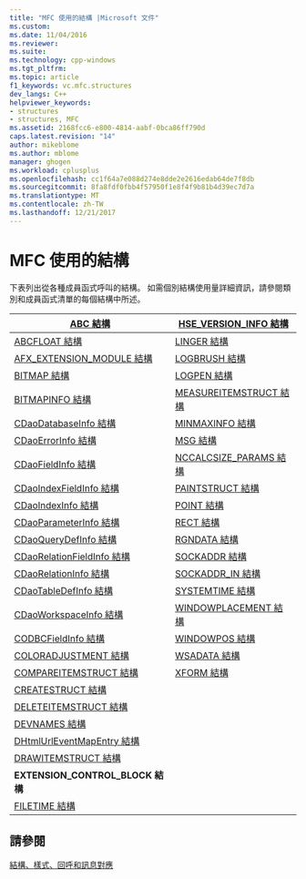 ```yaml
---
title: "MFC 使用的結構 |Microsoft 文件"
ms.custom: 
ms.date: 11/04/2016
ms.reviewer: 
ms.suite: 
ms.technology: cpp-windows
ms.tgt_pltfrm: 
ms.topic: article
f1_keywords: vc.mfc.structures
dev_langs: C++
helpviewer_keywords:
- structures
- structures, MFC
ms.assetid: 2168fcc6-e800-4814-aabf-0bca86ff790d
caps.latest.revision: "14"
author: mikeblome
ms.author: mblome
manager: ghogen
ms.workload: cplusplus
ms.openlocfilehash: cc1f64a7e088d274e8dde2e2616edab64de7f8db
ms.sourcegitcommit: 8fa8fdf0fbb4f57950f1e8f4f9b81b4d39ec7d7a
ms.translationtype: MT
ms.contentlocale: zh-TW
ms.lasthandoff: 12/21/2017
---
```

# <a name="structures-used-by-mfc"></a>MFC 使用的結構
下表列出從各種成員函式呼叫的結構。 如需個別結構使用量詳細資訊，請參閱類別和成員函式清單的每個結構中所述。  
  
|[ABC 結構](../../mfc/reference/abc-structure.md)|[HSE_VERSION_INFO 結構](../../mfc/reference/hse-version-info-structure.md)|  
|--------------------------------------------------------------------------------------------------------------|-----------------------------------------------------------------------------------------------------------------------------|  
|[ABCFLOAT 結構](../../mfc/reference/abcfloat-structure.md)|[LINGER 結構](../../mfc/reference/linger-structure.md)|  
|[AFX_EXTENSION_MODULE 結構](../../mfc/reference/afx-extension-module-structure.md)|[LOGBRUSH 結構](../../mfc/reference/logbrush-structure.md)|  
|[BITMAP 結構](../../mfc/reference/bitmap-structure.md)|[LOGPEN 結構](../../mfc/reference/logpen-structure.md)|  
|[BITMAPINFO 結構](../../mfc/reference/bitmapinfo-structure.md)|[MEASUREITEMSTRUCT 結構](../../mfc/reference/measureitemstruct-structure.md)|  
|[CDaoDatabaseInfo 結構](../../mfc/reference/cdaodatabaseinfo-structure.md)|[MINMAXINFO 結構](../../mfc/reference/minmaxinfo-structure.md)|  
|[CDaoErrorInfo 結構](../../mfc/reference/cdaoerrorinfo-structure.md)|[MSG 結構](../../mfc/reference/msg-structure1.md)|  
|[CDaoFieldInfo 結構](../../mfc/reference/cdaofieldinfo-structure.md)|[NCCALCSIZE_PARAMS 結構](../../mfc/reference/nccalcsize-params-structure.md)|  
|[CDaoIndexFieldInfo 結構](../../mfc/reference/cdaoindexfieldinfo-structure.md)|[PAINTSTRUCT 結構](../../mfc/reference/paintstruct-structure.md)|  
|[CDaoIndexInfo 結構](../../mfc/reference/cdaoindexinfo-structure.md)|[POINT 結構](../../mfc/reference/point-structure1.md)|  
|[CDaoParameterInfo 結構](../../mfc/reference/cdaoparameterinfo-structure.md)|[RECT 結構](../../mfc/reference/rect-structure1.md)|  
|[CDaoQueryDefInfo 結構](../../mfc/reference/cdaoquerydefinfo-structure.md)|[RGNDATA 結構](../../mfc/reference/rgndata-structure.md)|  
|[CDaoRelationFieldInfo 結構](../../mfc/reference/cdaorelationfieldinfo-structure.md)|[SOCKADDR 結構](../../mfc/reference/sockaddr-structure.md)|  
|[CDaoRelationInfo 結構](../../mfc/reference/cdaorelationinfo-structure.md)|[SOCKADDR_IN 結構](../../mfc/reference/sockaddr-in-structure.md)|  
|[CDaoTableDefInfo 結構](../../mfc/reference/cdaotabledefinfo-structure.md)|[SYSTEMTIME 結構](systemtime-structure1.md)
|[CDaoWorkspaceInfo 結構](../../mfc/reference/cdaoworkspaceinfo-structure.md)|[WINDOWPLACEMENT 結構](../../mfc/reference/windowplacement-structure.md)|  
|[CODBCFieldInfo 結構](../../mfc/reference/codbcfieldinfo-structure.md)|[WINDOWPOS 結構](../../mfc/reference/windowpos-structure1.md)  
|[COLORADJUSTMENT 結構](../../mfc/reference/coloradjustment-structure.md)|[WSADATA 結構](../../mfc/reference/wsadata-structure.md)|  
|[COMPAREITEMSTRUCT 結構](../../mfc/reference/compareitemstruct-structure.md)|[XFORM 結構](../../mfc/reference/xform-structure.md)|  
|[CREATESTRUCT 結構](../../mfc/reference/createstruct-structure.md)||  
|[DELETEITEMSTRUCT 結構](../../mfc/reference/deleteitemstruct-structure.md)||  
|[DEVNAMES 結構](../../mfc/reference/devnames-structure.md)||  
|[DHtmlUrlEventMapEntry 結構](../../mfc/reference/dhtmlurleventmapentry-structure.md)||  
|[DRAWITEMSTRUCT 結構](../../mfc/reference/drawitemstruct-structure.md)||  
|**EXTENSION_CONTROL_BLOCK 結構**||  
|[FILETIME 結構](../../mfc/reference/filetime-structure.md)  
  
## <a name="see-also"></a>請參閱  
 [結構、樣式、回呼和訊息對應](../../mfc/reference/structures-styles-callbacks-and-message-maps.md)

